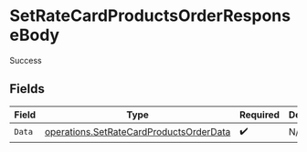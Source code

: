 # SetRateCardProductsOrderResponseBody

Success


## Fields

| Field                                                                                              | Type                                                                                               | Required                                                                                           | Description                                                                                        |
| -------------------------------------------------------------------------------------------------- | -------------------------------------------------------------------------------------------------- | -------------------------------------------------------------------------------------------------- | -------------------------------------------------------------------------------------------------- |
| `Data`                                                                                             | [operations.SetRateCardProductsOrderData](../../models/operations/setratecardproductsorderdata.md) | :heavy_check_mark:                                                                                 | N/A                                                                                                |